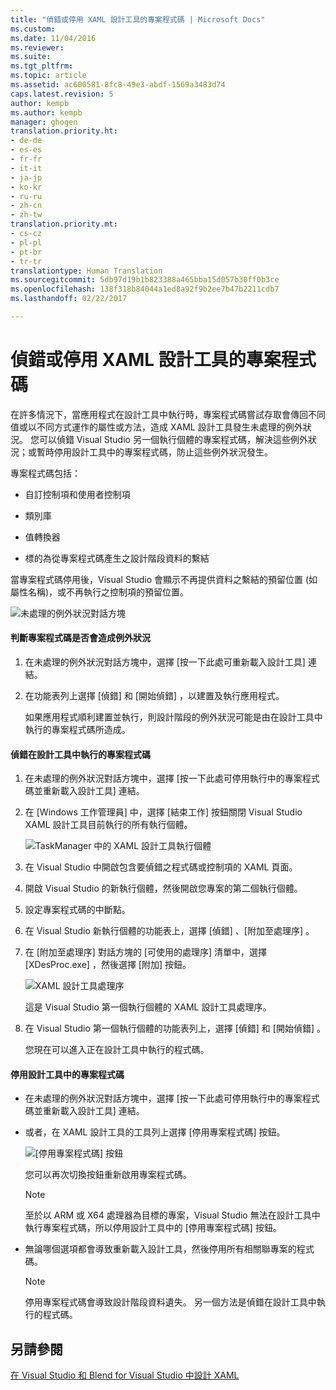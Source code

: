 ```yaml
---
title: "偵錯或停用 XAML 設計工具的專案程式碼 | Microsoft Docs"
ms.custom: 
ms.date: 11/04/2016
ms.reviewer: 
ms.suite: 
ms.tgt_pltfrm: 
ms.topic: article
ms.assetid: ac600581-8fc8-49e3-abdf-1569a3483d74
caps.latest.revision: 5
author: kempb
ms.author: kempb
manager: ghogen
translation.priority.ht:
- de-de
- es-es
- fr-fr
- it-it
- ja-jp
- ko-kr
- ru-ru
- zh-cn
- zh-tw
translation.priority.mt:
- cs-cz
- pl-pl
- pt-br
- tr-tr
translationtype: Human Translation
ms.sourcegitcommit: 5db97d19b1b823388a465bba15d057b30ff0b3ce
ms.openlocfilehash: 138f318b84044a1ed8a92f9b2ee7b47b2211cdb7
ms.lasthandoff: 02/22/2017

---
```

# <a name="debugging-or-disabling-project-code-in-xaml-designer"></a>偵錯或停用 XAML 設計工具的專案程式碼
在許多情況下，當應用程式在設計工具中執行時，專案程式碼嘗試存取會傳回不同值或以不同方式運作的屬性或方法，造成 XAML 設計工具發生未處理的例外狀況。 您可以偵錯 Visual Studio 另一個執行個體的專案程式碼，解決這些例外狀況；或暫時停用設計工具中的專案程式碼，防止這些例外狀況發生。  
  
 專案程式碼包括：  
  
-   自訂控制項和使用者控制項  
  
-   類別庫  
  
-   值轉換器  
  
-   標的為從專案程式碼產生之設計階段資料的繫結  
  
 當專案程式碼停用後，Visual Studio 會顯示不再提供資料之繫結的預留位置 (如屬性名稱)，或不再執行之控制項的預留位置。  
  
 ![未處理的例外狀況對話方塊](~/docs/designers/media/xaml_unhandledexception.png "XAML_UnhandledException")  
  
#### <a name="to-determine-if-project-code-is-causing-an-exception"></a>判斷專案程式碼是否會造成例外狀況  
  
1.  在未處理的例外狀況對話方塊中，選擇 [按一下此處可重新載入設計工具]  連結。  
  
2.  在功能表列上選擇 [偵錯] 和 [開始偵錯]  ，以建置及執行應用程式。  
  
     如果應用程式順利建置並執行，則設計階段的例外狀況可能是由在設計工具中執行的專案程式碼所造成。  
  
#### <a name="to-debug-project-code-running-in-the-designer"></a>偵錯在設計工具中執行的專案程式碼  
  
1.  在未處理的例外狀況對話方塊中，選擇 [按一下此處可停用執行中的專案程式碼並重新載入設計工具]  連結。  
  
2.  在 [Windows 工作管理員] 中，選擇 [結束工作]  按鈕關閉 Visual Studio XAML 設計工具目前執行的所有執行個體。  
  
     ![TaskManager 中的 XAML 設計工具執行個體](~/docs/designers/media/xaml_taskmanager.png "XAML_TaskManager")  
  
3.  在 Visual Studio 中開啟包含要偵錯之程式碼或控制項的 XAML 頁面。  
  
4.  開啟 Visual Studio 的新執行個體，然後開啟您專案的第二個執行個體。  
  
5.  設定專案程式碼的中斷點。  
  
6.  在 Visual Studio 新執行個體的功能表上，選擇 [偵錯] 、[附加至處理序] 。  
  
7.  在 [附加至處理序]  對話方塊的 [可使用的處理序]  清單中，選擇 [XDesProc.exe] ，然後選擇 [附加]  按鈕。  
  
     ![XAML 設計工具處理序](~/docs/designers/media/xaml_attach.png "XAML_Attach")  
  
     這是 Visual Studio 第一個執行個體的 XAML 設計工具處理序。  
  
8.  在 Visual Studio 第一個執行個體的功能表列上，選擇 [偵錯] 和 [開始偵錯] 。  
  
     您現在可以進入正在設計工具中執行的程式碼。  
  
#### <a name="to-disable-project-code-in-the-designer"></a>停用設計工具中的專案程式碼  
  
-   在未處理的例外狀況對話方塊中，選擇 [按一下此處可停用執行中的專案程式碼並重新載入設計工具]  連結。  
  
-   或者，在 XAML 設計工具的工具列上選擇 [停用專案程式碼]  按鈕。  
  
     ![[停用專案程式碼] 按鈕](~/docs/designers/media/xaml_disablecode.png "XAML_DisableCode")  
  
     您可以再次切換按鈕重新啟用專案程式碼。  
  
    > [!NOTE]
    >  至於以 ARM 或 X64 處理器為目標的專案，Visual Studio 無法在設計工具中執行專案程式碼，所以停用設計工具中的 [停用專案程式碼]  按鈕。  
  
-   無論哪個選項都會導致重新載入設計工具，然後停用所有相關聯專案的程式碼。  
  
    > [!NOTE]
    >  停用專案程式碼會導致設計階段資料遺失。 另一個方法是偵錯在設計工具中執行的程式碼。  
  
## <a name="see-also"></a>另請參閱  
 [在 Visual Studio 和 Blend for Visual Studio 中設計 XAML](../designers/designing-xaml-in-visual-studio.md)
